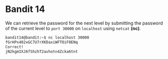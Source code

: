 # Bandit 14

We can retrieve the password for the next level by submitting the password of the current level to `port 30000` on `localhost`
using `netcat` **(nc)**.

```bash
bandit14@bandit:~$ nc localhost 30000
fGrHPx402xGC7U7rXKDaxiWFTOiF0ENq
Correct!
jN2kgmIXJ6fShzhT2avhotn4Zcka6tnt
```
